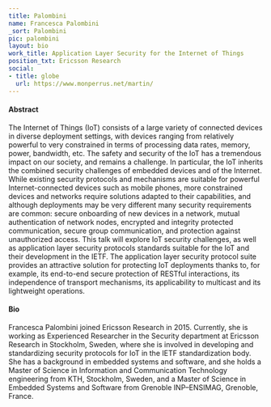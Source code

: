 ```yaml
---
title: Palombini
name: Francesca Palombini
_sort: Palombini
pic: palombini
layout: bio
work_title: Application Layer Security for the Internet of Things
position_txt: Ericsson Research
social:
- title: globe
  url: https://www.monperrus.net/martin/
---
```


#### Abstract

The Internet of Things (IoT) consists of a large variety of connected devices in diverse deployment settings, with devices ranging from relatively powerful to very constrained in terms of processing data rates, memory, power, bandwidth, etc. The safety and security of the IoT has a tremendous impact on our society, and remains a challenge. In particular, the IoT inherits the combined security challenges of embedded devices and of the Internet. While existing security protocols and mechanisms are suitable for powerful Internet-connected devices such as mobile phones, more constrained devices and networks require solutions adapted to their capabilities, and although deployments may be very different many security requirements are common: secure onboarding of new devices in a network, mutual authentication of network nodes, encrypted and integrity protected communication, secure group communication, and protection against unauthorized access. This talk will explore IoT security challenges, as well as application layer security protocols standards suitable for the IoT and their development in the IETF. The application layer security protocol suite provides an attractive solution for protecting IoT deployments thanks to, for example, its end-to-end secure protection of RESTful interactions, its independence of transport mechanisms, its applicability to multicast and its lightweight operations.


#### Bio
Francesca Palombini joined Ericsson Research in 2015. Currently, she is working as Experienced Researcher in the Security department at Ericsson Research in Stockholm, Sweden, where she is involved in developing and standardizing security protocols for IoT in the IETF standardization body. She has a background in embedded systems and software, and she holds a Master of Science in Information and Communication Technology engineering from KTH, Stockholm, Sweden, and a Master of Science in Embedded Systems and Software from Grenoble INP–ENSIMAG, Grenoble, France.